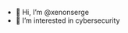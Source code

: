 - 👋 Hi, I’m @xenonserge
- 👀 I’m interested in cybersecurity

<!---
xenonserge/xenonserge is a ✨ special ✨ repository because its `README.md` (this file) appears on your GitHub profile.
You can click the Preview link to take a look at your changes.
--->

